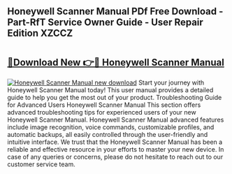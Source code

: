 ## Honeywell Scanner Manual PDf Free Download - Part-RfT Service Owner Guide - User Repair Edition XZCCZ

# <h2><a href="http://bc42142.oget.top/?id=Honeywell+Scanner+Manual">🔗Download New 👉🔴 Honeywell Scanner Manual</a></h2>

[![Honeywell Scanner Manual new download](https://i.imgur.com/5g1atiW.png)](http://bc42142.oget.top/?id=Honeywell+Scanner+Manual)
Start your journey with Honeywell Scanner Manual today! This user manual provides a detailed guide to help you get the most out of your product. Troubleshooting Guide for Advanced Users Honeywell Scanner Manual This section offers advanced troubleshooting tips for experienced users of your new Honeywell Scanner Manual. Honeywell Scanner Manual advanced features include image recognition, voice commands, customizable profiles, and automatic backups, all easily controlled through the user-friendly and intuitive interface. We trust that the Honeywell Scanner Manual has been a reliable and effective resource in your efforts to master your new device. In case of any queries or concerns, please do not hesitate to reach out to our customer service team.
